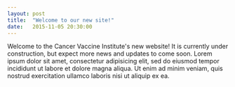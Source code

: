 ```yaml
---
layout: post
title:  "Welcome to our new site!"
date:   2015-11-05 20:30:00
---
```

Welcome to the Cancer Vaccine Institute's new website! It is currently under construction, but expect more news and updates to come soon. Lorem ipsum dolor sit amet, consectetur adipisicing elit, sed do eiusmod tempor incididunt ut labore et dolore magna aliqua. Ut enim ad minim veniam, quis nostrud exercitation ullamco laboris nisi ut aliquip ex ea.
